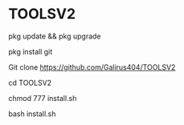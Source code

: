# TOOLSV2

pkg update && pkg upgrade

pkg install git

Git clone https://github.com/Galirus404/TOOLSV2

cd TOOLSV2

chmod 777 install.sh

bash install.sh
